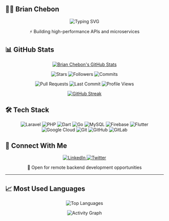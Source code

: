 ## 👨‍💻 Brian Chebon

<p align="center">
  <img src="https://readme-typing-svg.herokuapp.com?font=Fira+Code&pause=1000&color=6A5ACD&center=true&vCenter=true&width=435&lines=Backend+Developer;Laravel+%7C+Dart+%7C+Golang" alt="Typing SVG" />
</p>

<div align="center">
  
  ⚡ Building high-performance APIs and microservices

</div>

## 📊 GitHub Stats

<div align="center">

[![Brian Chebon's GitHub Stats](https://github-readme-stats.vercel.app/api?username=brian-chebon&show_icons=true&theme=tokyonight&hide_border=true&count_private=true&custom_title=Brian%20Chebon%27s%20GitHub%20Stats)](https://github.com/brian-chebon)

<p align="center">
  <img src="https://img.shields.io/github/stars/brian-chebon?style=for-the-badge&label=Stars&color=6A5ACD" alt="Stars"/>
  <img src="https://img.shields.io/github/followers/brian-chebon?style=for-the-badge&label=Followers&color=6A5ACD" alt="Followers"/>
  <img src="https://img.shields.io/github/commit-activity/m/brian-chebon/brian-chebon?style=for-the-badge&label=Monthly%20Commits&color=6A5ACD" alt="Commits"/>
</p>

<p align="center">
  <img src="https://img.shields.io/github/issues-pr/brian-chebon/brian-chebon?style=for-the-badge&label=Pull%20Requests&color=6A5ACD" alt="Pull Requests"/>
  <img src="https://img.shields.io/github/last-commit/brian-chebon/brian-chebon?style=for-the-badge&label=Last%20Commit&color=6A5ACD" alt="Last Commit"/>
  <img src="https://komarev.com/ghpvc/?username=brian-chebon&style=for-the-badge&color=6A5ACD" alt="Profile Views"/>
</p>

[![GitHub Streak](https://github-readme-streak-stats.herokuapp.com?user=brian-chebon&theme=tokyonight&hide_border=true)](https://git.io/streak-stats)

</div>

## 🛠️ Tech Stack

<div align="center">

![Laravel](https://img.shields.io/badge/LARAVEL-FF2D20?style=for-the-badge&logo=laravel&logoColor=white)
![PHP](https://img.shields.io/badge/PHP-777BB4?style=for-the-badge&logo=php&logoColor=white)
![Dart](https://img.shields.io/badge/DART-0175C2?style=for-the-badge&logo=dart&logoColor=white)
![Go](https://img.shields.io/badge/GO-00ADD8?style=for-the-badge&logo=go&logoColor=white)
![MySQL](https://img.shields.io/badge/MYSQL-4479A1?style=for-the-badge&logo=mysql&logoColor=white)
![Firebase](https://img.shields.io/badge/FIREBASE-FFCA28?style=for-the-badge&logo=firebase&logoColor=black)
![Flutter](https://img.shields.io/badge/FLUTTER-02569B?style=for-the-badge&logo=flutter&logoColor=white)
![Google Cloud](https://img.shields.io/badge/GOOGLE_CLOUD-4285F4?style=for-the-badge&logo=google-cloud&logoColor=white)
![Git](https://img.shields.io/badge/GIT-F05032?style=for-the-badge&logo=git&logoColor=white)
![GitHub](https://img.shields.io/badge/GITHUB-181717?style=for-the-badge&logo=github&logoColor=white)
![GitLab](https://img.shields.io/badge/GITLAB-FCA121?style=for-the-badge&logo=gitlab&logoColor=white)

</div>

## 🤝 Connect With Me

<div align="center">
  <a href="https://www.linkedin.com/in/brianchebon">
    <img src="https://img.shields.io/badge/LINKEDIN-0077B5?style=for-the-badge&logo=linkedin&logoColor=white" alt="LinkedIn"/>
  </a>
  <a href="https://twitter.com/developerbrian">
    <img src="https://img.shields.io/badge/TWITTER-1DA1F2?style=for-the-badge&logo=twitter&logoColor=white" alt="Twitter"/>
  </a>
</div>

<div align="center">
  
  💼 Open for remote backend development opportunities
  
</div>

---

## 📈 Most Used Languages

<div align="center">
  <img src="https://github-readme-stats.vercel.app/api/top-langs/?username=brian-chebon&layout=compact&theme=tokyonight&hide_border=true" alt="Top Languages" />
</div>

<div align="center">
  
  ![Activity Graph](https://activity-graph.herokuapp.com/graph?username=brian-chebon&theme=github&hide_border=true&bg_color=1A1B27&color=628FDA&line=6A5ACD)
  
</div>
